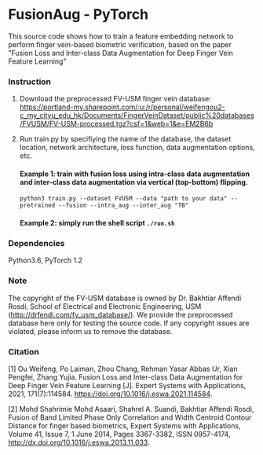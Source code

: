 # FusionAug - PyTorch 

 This source code shows how to train a feature embedding network to perform finger vein-based biometric verification, based on the paper "Fusion Loss and Inter-class Data Augmentation for Deep Finger Vein Feature Learning"


### Instruction
1. Download the preprocessed FV-USM finger vein database:
https://portland-my.sharepoint.com/:u:/r/personal/weifengou2-c_my_cityu_edu_hk/Documents/FingerVeinDataset/public%20databases/FVUSM/FV-USM-processed.tgz?csf=1&web=1&e=EM2B6b


2. Run train.py by specifiying the name of the database, the dataset location, network architecture, loss function, data augmentation options, etc. 

   #### Example 1: train with fusion loss using intra-class data augmentation and inter-class data augmentation via vertical (top-bottom) flipping.
   `python3 train.py --dataset FVUSM --data "path to your data" --pretrained --fusion --intra_aug --inter_aug "TB"`
   #### Example 2: simply run the shell script `./run.sh`

### Dependencies
Python3.6, PyTorch 1.2 

### Note
The copyright of the FV-USM database is owned by Dr. Bakhtiar Affendi Rosdi,
School of Electrical and Electronic Engineering, USM (http://drfendi.com/fv_usm_database/). We provide the preprocessed database here only for testing the source code. If any copyright issues are violated, please inform us to remove the database.  

### Citation
[1] Ou Weifeng, Po Laiman, Zhou Chang, Rehman Yasar Abbas Ur, Xian Pengfei, Zhang Yujia. Fusion Loss and Inter-class Data Augmentation for Deep Finger Vein Feature Learning [J]. Expert Systems with Applications, 2021, 171(7):114584. https://doi.org/10.1016/j.eswa.2021.114584.

[2] Mohd Shahrimie Mohd Asaari, Shahrel A. Suandi, Bakhtiar Affendi Rosdi, Fusion of Band Limited Phase Only Correlation and Width Centroid Contour Distance for finger based biometrics, Expert Systems with Applications, Volume 41, Issue 7, 1 June 2014, Pages 3367-3382, ISSN 0957-4174, http://dx.doi.org/10.1016/j.eswa.2013.11.033.
